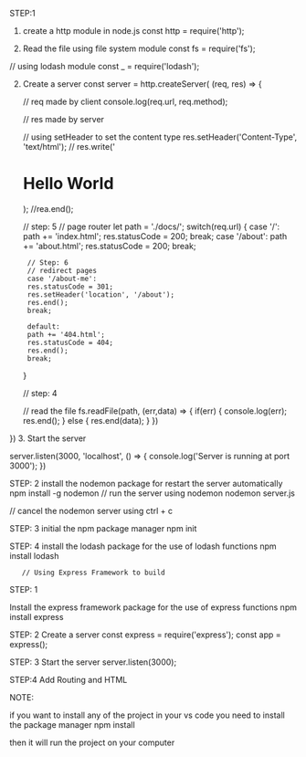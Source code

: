 STEP:1
1. create a http module in node.js
const http = require('http');

4. Read the file using file system module
const fs = require('fs');

// using lodash module
const _ = require('lodash');



2. Create a server
const server = http.createServer( (req, res) => {

    // req made by client
    console.log(req.url, req.method);

    // res made by server

    // using setHeader to set the content type
    res.setHeader('Content-Type', 'text/html');
    // res.write('<h1> Hello World </h1>);
    //rea.end();

    // step: 5
    // page router
    let path = './docs/';
    switch(req.url) {
        case '/':
        path += 'index.html';
        res.statusCode = 200;
        break;
        case '/about':
        path += 'about.html';
        res.statusCode = 200;
        break;

        // Step: 6
        // redirect pages 
        case '/about-me':
        res.statusCode = 301;
        res.setHeader('location', '/about');
        res.end();
        break;

        default:
        path += '404.html';
        res.statusCode = 404;
        res.end();
        break;
    }


    // step: 4 

    // read the file 
    fs.readFile(path, (err,data) => {
        if(err) {
            console.log(err);
            res.end();
        }
        else
        {
            res.end(data);
        }
    })



})
3. Start the server

server.listen(3000, 'localhost', () => {
    console.log('Server is running at port 3000');
})


STEP: 2
install the nodemon package for restart the server automatically
npm install -g nodemon 
// run the server using nodemon
nodemon server.js

// cancel the nodemon server
using ctrl + c

STEP: 3
initial the npm package manager
npm init 


STEP: 4
install the lodash package for the use of lodash functions
npm install lodash





       // Using Express Framework to build 
    

STEP: 1

Install the express framework package for the use of express functions
npm install express


STEP: 2
Create a server
const express = require('express');
const app = express();

STEP: 3
Start the server
server.listen(3000);

STEP:4
Add Routing and HTML





















NOTE: 

if you want to install any of the project in your vs code 
you need to install the package manager
npm install

then it will run the project on your computer





